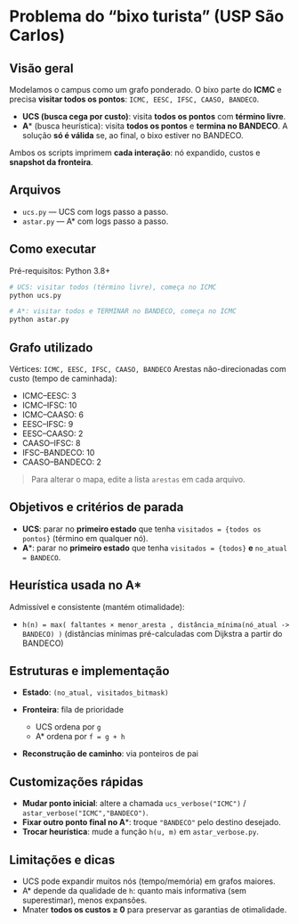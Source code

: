 # Problema do “bixo turista” (USP São Carlos)

## Visão geral

Modelamos o campus como um grafo ponderado. O bixo parte do **ICMC** e precisa **visitar todos os pontos**: `ICMC, EESC, IFSC, CAASO, BANDECO`.

* **UCS (busca cega por custo)**: visita **todos os pontos** com **término livre**.
* **A*** (busca heurística): visita **todos os pontos** e **termina no BANDECO**.
  A solução **só é válida** se, ao final, o bixo estiver no BANDECO.

Ambos os scripts imprimem **cada interação**: nó expandido, custos e **snapshot da fronteira**.

## Arquivos

* `ucs.py` — UCS com logs passo a passo.
* `astar.py` — A* com logs passo a passo.

## Como executar

Pré-requisitos: Python 3.8+

```bash
# UCS: visitar todos (término livre), começa no ICMC
python ucs.py

# A*: visitar todos e TERMINAR no BANDECO, começa no ICMC
python astar.py
```

## Grafo utilizado

Vértices: `ICMC, EESC, IFSC, CAASO, BANDECO`
Arestas não-direcionadas com custo (tempo de caminhada):

* ICMC–EESC: 3
* ICMC–IFSC: 10
* ICMC–CAASO: 6
* EESC–IFSC: 9
* EESC–CAASO: 2
* CAASO–IFSC: 8
* IFSC–BANDECO: 10
* CAASO–BANDECO: 2

> Para alterar o mapa, edite a lista `arestas` em cada arquivo.

## Objetivos e critérios de parada

* **UCS**: parar no **primeiro estado** que tenha `visitados = {todos os pontos}` (término em qualquer nó).
* **A***: parar no **primeiro estado** que tenha `visitados = {todos}` **e** `no_atual = BANDECO`.

## Heurística usada no A*

Admissível e consistente (mantém otimalidade):

* `h(n) = max( faltantes × menor_aresta , distância_mínima(nó_atual -> BANDECO) )`
  (distâncias mínimas pré-calculadas com Dijkstra a partir do BANDECO)

## Estruturas e implementação

* **Estado**: `(no_atual, visitados_bitmask)`
* **Fronteira**: fila de prioridade

  * UCS ordena por `g`
  * A* ordena por `f = g + h`
* **Reconstrução de caminho**: via ponteiros de pai

## Customizações rápidas

* **Mudar ponto inicial**: altere a chamada `ucs_verbose("ICMC")` / `astar_verbose("ICMC","BANDECO")`.
* **Fixar outro ponto final no A***: troque `"BANDECO"` pelo destino desejado.
* **Trocar heurística**: mude a função `h(u, m)` em `astar_verbose.py`.

## Limitações e dicas

* UCS pode expandir muitos nós (tempo/memória) em grafos maiores.
* A* depende da qualidade de `h`: quanto mais informativa (sem superestimar), menos expansões.
* Mnater **todos os custos ≥ 0** para preservar as garantias de otimalidade.
